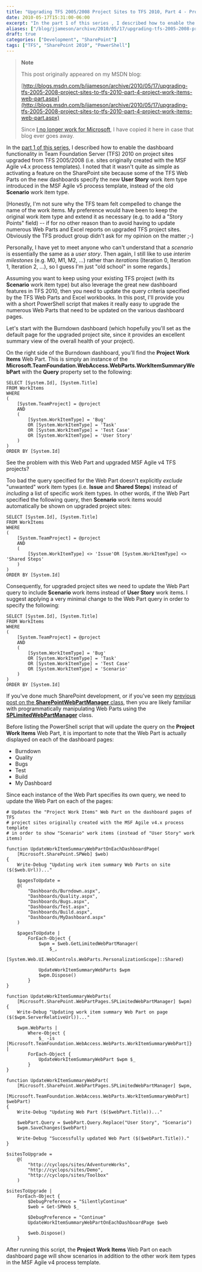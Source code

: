 ```yaml
---
title: "Upgrading TFS 2005/2008 Project Sites to TFS 2010, Part 4 - Project Work Items Web Part"
date: 2010-05-17T15:31:00-06:00
excerpt: "In the part 1 of this series , I described how to enable the dashboard functionality in Team Foundation Server (TFS) 2010 on project sites upgraded from TFS 2005/2008 (i.e. sites originally created with the MSF Agile v4.x process templates). I noted that..."
aliases: ["/blog/jjameson/archive/2010/05/17/upgrading-tfs-2005-2008-project-sites-to-tfs-2010-part-4-project-work-items-web-part.aspx"]
draft: true
categories: ["Development", "SharePoint"]
tags: ["TFS", "SharePoint 2010", "PowerShell"]
---
```


> **Note**
>
> This post originally appeared on my MSDN blog:
>
> [http://blogs.msdn.com/b/jjameson/archive/2010/05/17/upgrading-tfs-2005-2008-project-sites-to-tfs-2010-part-4-project-work-items-web-part.aspx](http://blogs.msdn.com/b/jjameson/archive/2010/05/17/upgrading-tfs-2005-2008-project-sites-to-tfs-2010-part-4-project-work-items-web-part.aspx)
>
> Since [I no longer work for Microsoft](/blog/jjameson/2011/09/02/last-day-with-microsoft), I have copied it here in case that blog ever goes away.

In the [part 1 of this series](/blog/jjameson/2010/05/14/upgrading-tfs-2005-2008-project-sites-to-tfs-2010-part-1-agile-dashboard-features), I described how to enable the dashboard functionality in Team Foundation Server (TFS) 2010 on project sites upgraded from TFS 2005/2008 (i.e. sites originally created with the MSF Agile v4.x process templates). I noted that it wasn't quite as simple as activating a feature on the SharePoint site because some of the TFS Web Parts on the new dashboards specify the new **User Story** work item type introduced in the MSF Agile v5 process template, instead of the old **Scenario** work item type.

[Honestly, I'm not sure why the TFS team felt compelled to change the name of the work items. My preference would have been to keep the original work item type and extend it as necessary (e.g. to add a "Story Points" field) -- if for no other reason than to avoid having to update numerous Web Parts and Excel reports on upgraded TFS project sites. Obviously the TFS product group didn't ask for my opinion on the matter ;-)

Personally, I have yet to meet anyone who can't understand that a *scenario* is essentially the same as a *user story*. Then again, I still like to use *interim milestones* (e.g. M0, M1, M2, ...) rather than *iterations* (Iteration 0, Iteration 1, Iteration 2, ...), so I guess I'm just "old school" in some regards.]

Assuming you want to keep using your existing TFS project (with its **Scenario** work item type) but also leverage the great new dashboard features in TFS 2010, then you need to update the query criteria specified by the TFS Web Parts and Excel workbooks. In this post, I'll provide you with a short PowerShell script that makes it really easy to upgrade the numerous Web Parts that need to be updated on the various dashboard pages.

Let's start with the Burndown dashboard (which hopefully you'll set as the default page for the upgraded project site, since it provides an excellent summary view of the overall health of your project).

On the right side of the Burndown dashboard, you'll find the **Project Work Items** Web Part. This is simply an instance of the **Microsoft.TeamFoundation.WebAccess.WebParts.WorkItemSummaryWebPart** with the **Query** property set to the following:

```
SELECT [System.Id], [System.Title]
FROM WorkItems
WHERE
(
    [System.TeamProject] = @project
    AND
    (
        [System.WorkItemType] = 'Bug'
        OR [System.WorkItemType] = 'Task'
        OR [System.WorkItemType] = 'Test Case'
        OR [System.WorkItemType] = 'User Story'
    )
)
ORDER BY [System.Id]
```

See the problem with this Web Part and upgraded MSF Agile v4 TFS projects?

Too bad the query specified for the Web Part doesn't explicitly *exclude* "unwanted" work item types (i.e. **Issue** and **Shared Steps**) instead of *including* a list of specific work item types. In other words, if the Web Part specified the following query, then **Scenario** work items would automatically be shown on upgraded project sites:

```
SELECT [System.Id], [System.Title]
FROM WorkItems
WHERE
(
    [System.TeamProject] = @project
    AND
    (
        [System.WorkItemType] <> 'Issue'OR [System.WorkItemType] <> 'Shared Steps'
    )
)
ORDER BY [System.Id]
```

Consequently, for upgraded project sites we need to update the Web Part query to include **Scenario** work items instead of **User Story** work items. I suggest applying a very minimal change to the Web Part query in order to specify the following:

```
SELECT [System.Id], [System.Title]
FROM WorkItems
WHERE
(
    [System.TeamProject] = @project
    AND
    (
        [System.WorkItemType] = 'Bug'
        OR [System.WorkItemType] = 'Task'
        OR [System.WorkItemType] = 'Test Case'
        OR [System.WorkItemType] = 'Scenario'
    )
)
ORDER BY [System.Id]
```

If you've done much SharePoint development, or if you've seen my [previous post on the **SharePointWebPartManager** class](/blog/jjameson/2009/10/17/introducing-the-sharepointwebparthelper-class), then you are likely familiar with programmatically manipulating Web Parts using the **[SPLimitedWebPartManager](http://msdn.microsoft.com/en-us/library/microsoft.sharepoint.webpartpages.splimitedwebpartmanager.aspx)** class.

Before listing the PowerShell script that will update the query on the **Project Work Items** Web Part, it is important to note that the Web Part is actually displayed on each of the dashboard pages:

- Burndown
- Quality
- Bugs
- Test
- Build
- My Dashboard

Since each instance of the Web Part specifies its own query, we need to update the Web Part on each of the pages:

```
# Updates the "Project Work Items" Web Part on the dashboard pages of TFS
# project sites originally created with the MSF Agile v4.x process template
# in order to show "Scenario" work items (instead of "User Story" work items)

function UpdateWorkItemSummaryWebPartOnEachDashboardPage(
    [Microsoft.SharePoint.SPWeb] $web)
{
    Write-Debug "Updating work item summary Web Parts on site ($($web.Url))..."
    
    $pagesToUpdate =
    @(
        "Dashboards/Burndown.aspx",
        "Dashboards/Quality.aspx",
        "Dashboards/Bugs.aspx",
        "Dashboards/Test.aspx",
        "Dashboards/Build.aspx",
        "Dashboards/MyDashboard.aspx"
    )
    
    $pagesToUpdate |
        ForEach-Object {                        
            $wpm = $web.GetLimitedWebPartManager(
                $_,
                [System.Web.UI.WebControls.WebParts.PersonalizationScope]::Shared)
            
            UpdateWorkItemSummaryWebParts $wpm
            $wpm.Dispose()
        }
}

function UpdateWorkItemSummaryWebParts(
    [Microsoft.SharePoint.WebPartPages.SPLimitedWebPartManager] $wpm)
{
    Write-Debug "Updating work item summary Web Part on page ($($wpm.ServerRelativeUrl))..."
    
    $wpm.WebParts |
        Where-Object {
            $_ -is [Microsoft.TeamFoundation.WebAccess.WebParts.WorkItemSummaryWebPart]} |
        ForEach-Object {
            UpdateWorkItemSummaryWebPart $wpm $_      
        }
}

function UpdateWorkItemSummaryWebPart(
    [Microsoft.SharePoint.WebPartPages.SPLimitedWebPartManager] $wpm,
    [Microsoft.TeamFoundation.WebAccess.WebParts.WorkItemSummaryWebPart] $webPart)
{
    Write-Debug "Updating Web Part ($($webPart.Title))..."

    $webPart.Query = $webPart.Query.Replace("User Story", "Scenario")
    $wpm.SaveChanges($webPart)
    
    Write-Debug "Successfully updated Web Part ($($webPart.Title))."
}

$sitesToUpgrade =
    @(
        "http://cyclops/sites/AdventureWorks",
        "http://cyclops/sites/Demo",
        "http://cyclops/sites/Toolbox"
    )

$sitesToUpgrade |
    ForEach-Object {
        $DebugPreference = "SilentlyContinue"
        $web = Get-SPWeb $_

        $DebugPreference = "Continue"
        UpdateWorkItemSummaryWebPartOnEachDashboardPage $web

        $web.Dispose()
    }
```

After running this script, the **Project Work Items** Web Part on each dashboard page will show scenarios in addition to the other work item types in the MSF Agile v4 process template.

